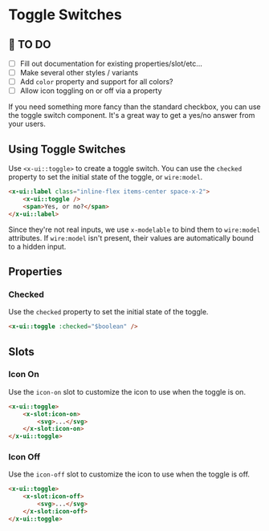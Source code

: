 # Toggle Switches
## 🚧 TO DO
- [ ] Fill out documentation for existing properties/slot/etc...
- [ ] Make several other styles / variants
- [ ] Add `color` property and support for all colors?
- [ ] Allow icon toggling on or off via a property

If you need something more fancy than the standard checkbox, you can use the toggle switch component. It's a great way to get a yes/no answer from your users.

## Using Toggle Switches

Use `<x-ui::toggle>` to create a toggle switch. You can use the `checked` property to set the initial state of the toggle, or `wire:model`.

```html +demo
<x-ui::label class="inline-flex items-center space-x-2">
    <x-ui::toggle />
    <span>Yes, or no?</span>
</x-ui::label>
```

Since they're not real inputs, we use `x-modelable` to bind them to `wire:model` attributes. If `wire:model` isn't present, their values are automatically bound to a hidden input.

## Properties
### Checked
Use the `checked` property to set the initial state of the toggle.

```html
<x-ui::toggle :checked="$boolean" />
```

## Slots
### Icon On
Use the `icon-on` slot to customize the icon to use when the toggle is on.

```html
<x-ui::toggle>
    <x-slot:icon-on>
        <svg>...</svg>
    </x-slot:icon-on>
</x-ui::toggle>
```

### Icon Off
Use the `icon-off` slot to customize the icon to use when the toggle is off.

```html
<x-ui::toggle>
    <x-slot:icon-off>
        <svg>...</svg>
    </x-slot:icon-off>
</x-ui::toggle>
```
